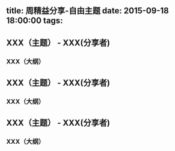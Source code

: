 title: 周精益分享-自由主题
date: 2015-09-18  18:00:00
tags:
---

## XXX（主题） - XXX(分享者)
 ### XXX（大纲）
## XXX（主题） - XXX(分享者)
 ### XXX（大纲）
## XXX（主题） - XXX(分享者)
 ### XXX（大纲）




